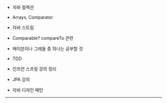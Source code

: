 
- 자바 컬렉션

- Arrays, Comparator

- 자바 스트림

- Comparable? compareTo 관련

- 메이븐이나 그레들 중 하나는 공부할 것  

- TDD
 
- 인프런 스프링 강의 정리

- JPA 강의

- 자바 디자인 패턴

--------------------------------------------------------------





